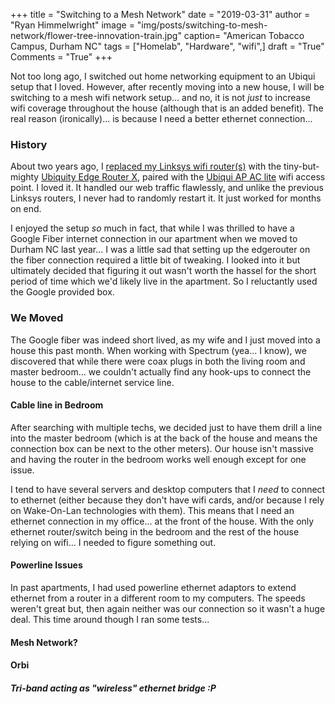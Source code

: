 +++
title  = "Switching to a Mesh Network"
date   = "2019-03-31"
author = "Ryan Himmelwright"
image  = "img/posts/switching-to-mesh-network/flower-tree-innovation-train.jpg"
caption= "American Tobacco Campus, Durham NC"
tags   = ["Homelab", "Hardware", "wifi",]
draft  = "True"
Comments = "True"
+++

Not too long ago, I switched out home networking equipment to an Ubiqui setup
that I loved. However, after recently moving into a new house, I will be
switching to a mesh wifi network setup... and no, it is not *just* to increase
wifi coverage throughout the house (although that is an added benefit). The
real reason (ironically)... is because I need a better ethernet connection...

<!--more-->

### History

About two years ago, I [replaced my Linksys wifi
router(s)](http://ryan.himmelwright.net/post/upgrading-network-to-ubiquiti/)
with the tiny-but-mighty [Ubiquity Edge Router
X](https://store.ui.com/products/edgerouter-x), paired with the [Ubiqui AP AC
lite](https://www.ui.com/unifi/unifi-ap-ac-lite/) wifi access point. I loved
it. It handled our web traffic flawlessly, and unlike the previous Linksys
routers, I never had to randomly restart it. It just worked for months on end.

I enjoyed the setup *so* much in fact, that while I was thrilled to have a Google
Fiber internet connection in our apartment when we moved to Durham NC last
year... I was a little sad that setting up the edgerouter on the fiber
connection required a little bit of tweaking. I looked into it but ultimately
decided that figuring it out wasn't worth the hassel for the short period of
time which we'd likely live in the apartment. So I reluctantly used the Google
provided box.

### We Moved
The Google fiber was indeed short lived, as my wife and I just moved into a
house this past month. When working with Spectrum (yea... I know), we
discovered that while there were coax plugs in both the living room and
master bedroom... we couldn't actually find any hook-ups to connect the house
to the cable/internet service line.

#### Cable line in Bedroom
After searching with multiple techs, we decided just to have them drill a line
into the master bedroom (which is at the back of the house and means the
connection box can be next to the other meters). Our house isn't massive and
having the router in the bedroom works well enough except for one issue.

I tend to have several servers and desktop computers that I *need* to connect
to ethernet (either because they don't have wifi cards, and/or because I rely
on Wake-On-Lan technologies with them). This means that I need an ethernet
connection in my office... at the front of the house. With the only ethernet
router/switch being in the bedroom and the rest of the house relying on wifi...
I needed to figure something out.

#### Powerline Issues
In past apartments, I had used powerline ethernet adaptors to extend ethernet
from a router in a different room to my computers. The speeds weren't great
but, then again neither was our connection so it wasn't a huge deal. This time
around though I ran some tests...

#### Mesh Network?

#### Orbi

##### Tri-band acting as "wireless" ethernet bridge :P

